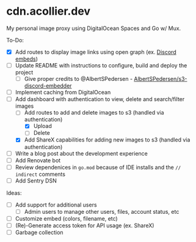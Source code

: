 # cdn.acollier.dev
My personal image proxy using DigitalOcean Spaces and Go w/ Mux.

To-Do:  
- [x] Add routes to display image links using open graph (ex. [Discord embeds](https://i.imgur.com/otjv4zE.png))  
- [ ] Update README with instructions to configure, build and deploy the project  
    - [ ] Give proper credits to @AlbertSPedersen -  [AlbertSPedersen/s3-discord-embedder](https://github.com/AlbertSPedersen/s3-discord-embedder)  
- [ ] Implement caching from DigitalOcean  
- [ ] Add dashboard with authentication to view, delete and search/filter images  
    - [ ] Add routes to add and delete images to s3 (handled via authentication)  
        - [x] Upload  
        - [ ] Delete  
    - [x] Add ShareX capabilities for adding new images to s3 (handled via authentication)  
- [ ] Write a blog post about the development experience  
- [ ] Add Renovate bot  
- [ ] Review dependenices in `go.mod` because of IDE installs and the `// indirect` comments  
- [ ] Add Sentry DSN  

Ideas:  
- [ ] Add support for additional users  
    - [ ] Admin users to manage other users, files, account status, etc  
- [ ] Customize embed (colors, filename, etc)  
- [ ] (Re)-Generate access token for API usage (ex. ShareX)  
- [ ] Garbage collection  